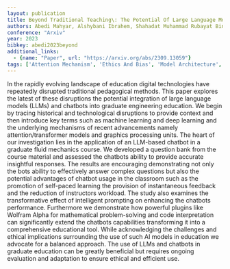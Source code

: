 ```yaml
---
layout: publication
title: Beyond Traditional Teaching\: The Potential Of Large Language Models And Chatbots In Graduate Engineering Education
authors: Abedi Mahyar, Alshybani Ibrahem, Shahadat Muhammad Rubayat Bin, Murillo Michael S.
conference: "Arxiv"
year: 2023
bibkey: abedi2023beyond
additional_links:
  - {name: "Paper", url: "https://arxiv.org/abs/2309.13059"}
tags: ['Attention Mechanism', 'Ethics And Bias', 'Model Architecture', 'Pretraining Methods', 'Prompting', 'RAG', 'Reinforcement Learning', 'Tools', 'Transformer']
---
```

In the rapidly evolving landscape of education digital technologies have repeatedly disrupted traditional pedagogical methods. This paper explores the latest of these disruptions the potential integration of large language models (LLMs) and chatbots into graduate engineering education. We begin by tracing historical and technological disruptions to provide context and then introduce key terms such as machine learning and deep learning and the underlying mechanisms of recent advancements namely attention/transformer models and graphics processing units. The heart of our investigation lies in the application of an LLM-based chatbot in a graduate fluid mechanics course. We developed a question bank from the course material and assessed the chatbots ability to provide accurate insightful responses. The results are encouraging demonstrating not only the bots ability to effectively answer complex questions but also the potential advantages of chatbot usage in the classroom such as the promotion of self-paced learning the provision of instantaneous feedback and the reduction of instructors workload. The study also examines the transformative effect of intelligent prompting on enhancing the chatbots performance. Furthermore we demonstrate how powerful plugins like Wolfram Alpha for mathematical problem-solving and code interpretation can significantly extend the chatbots capabilities transforming it into a comprehensive educational tool. While acknowledging the challenges and ethical implications surrounding the use of such AI models in education we advocate for a balanced approach. The use of LLMs and chatbots in graduate education can be greatly beneficial but requires ongoing evaluation and adaptation to ensure ethical and efficient use.
